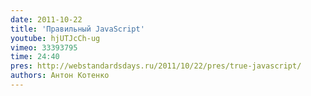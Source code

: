 ```yaml
---
date: 2011-10-22
title: 'Правильный JavaScript'
youtube: hjUTJcCh-ug
vimeo: 33393795
time: 24:40
pres: http://webstandardsdays.ru/2011/10/22/pres/true-javascript/
authors: Антон Котенко
---
```

